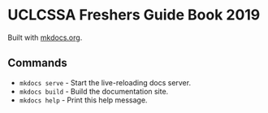# UCLCSSA Freshers Guide Book 2019

Built with [mkdocs.org](https://mkdocs.org).

## Commands

* `mkdocs serve` - Start the live-reloading docs server.
* `mkdocs build` - Build the documentation site.
* `mkdocs help` - Print this help message.

